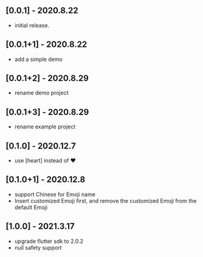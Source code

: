## [0.0.1] - 2020.8.22
* initial release.

## [0.0.1+1] - 2020.8.22
* add a simple demo

## [0.0.1+2] - 2020.8.29
* rename demo project

## [0.0.1+3] - 2020.8.29
* rename example project

## [0.1.0] - 2020.12.7
* use [heart] instead of :heart:

## [0.1.0+1] - 2020.12.8
* support Chinese for Emoji name
* Insert customized Emoji first, and remove the customized Emoji from the default Emoji

## [1.0.0] - 2021.3.17
* upgrade flutter sdk to 2.0.2
* null safety support